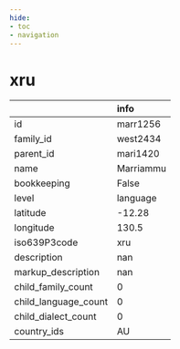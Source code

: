 ```yaml
---
hide:
- toc
- navigation
---
```

# xru
|                      | info      |
|:---------------------|:----------|
| id                   | marr1256  |
| family_id            | west2434  |
| parent_id            | mari1420  |
| name                 | Marriammu |
| bookkeeping          | False     |
| level                | language  |
| latitude             | -12.28    |
| longitude            | 130.5     |
| iso639P3code         | xru       |
| description          | nan       |
| markup_description   | nan       |
| child_family_count   | 0         |
| child_language_count | 0         |
| child_dialect_count  | 0         |
| country_ids          | AU        |
